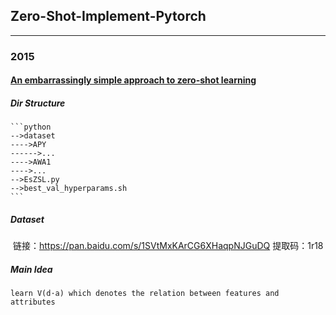 ## Zero-Shot-Implement-Pytorch
------
### 2015
####  [An embarrassingly simple approach to zero-shot learning](https://github.com/DingjieFu/Zero-Shot-Implement-Pytorch/tree/main/EsZSL)

##### Dir Structure
    ```python
    -->dataset
    ---->APY
    ------>...
    ---->AWA1
    ---->...
    -->EsZSL.py
    -->best_val_hyperparams.sh
    ```
##### Dataset
​	链接：https://pan.baidu.com/s/1SVtMxKArCG6XHaqpNJGuDQ  提取码：1r18
##### Main Idea
    learn V(d·a) which denotes the relation between features and attributes

